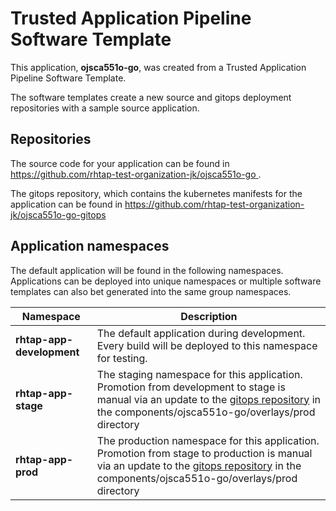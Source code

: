 # Trusted Application Pipeline Software Template

This application, **ojsca551o-go**, was created from a Trusted Application Pipeline Software Template.

The software templates create a new source and gitops deployment repositories with a sample source application. 

## Repositories

The source code for your application can be found in [https://github.com/rhtap-test-organization-jk/ojsca551o-go ](https://github.com/rhtap-test-organization-jk/ojsca551o-go ).
 
The gitops repository, which contains the kubernetes manifests for the application can be found in 
[https://github.com/rhtap-test-organization-jk/ojsca551o-go-gitops ](https://github.com/rhtap-test-organization-jk/ojsca551o-go-gitops ) 

## Application namespaces 

The default application will be found in the following namespaces. Applications can be deployed into unique namespaces or multiple software templates can also bet generated into the same group namespaces.  

|  Namespace   |  Description   |  
| -------- | -------- |   
| **rhtap-app-development** | The default application during development. Every build will be deployed to this namespace for testing. | 
| **rhtap-app-stage** | The staging namespace for this application. Promotion from development to stage is manual via an update to the [gitops repository](https://github.com/rhtap-test-organization-jk/ojsca551o-go-gitops ) in the components/ojsca551o-go/overlays/prod directory |  
| **rhtap-app-prod** | The production namespace for this application. Promotion from stage to production is manual via an update to the [gitops repository](https://github.com/rhtap-test-organization-jk/ojsca551o-go-gitops ) in the components/ojsca551o-go/overlays/prod directory | 